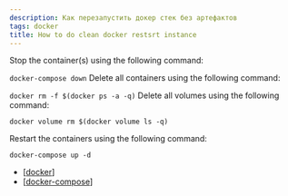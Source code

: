 ```yaml
---
description: Как перезапустить докер стек без артефактов
tags: docker
title: How to do clean docker restsrt instance
---
```

Stop the container(s) using the following command:

`docker-compose down`
Delete all containers using the following command:

`docker rm -f $(docker ps -a -q)`
Delete all volumes using the following command:

`docker volume rm $(docker volume ls -q)`

Restart the containers using the following command:

`docker-compose up -d`

- [[docker]]
- [[docker-compose]]

[//begin]: # "Autogenerated link references for markdown compatibility"
[docker]: ../lists/docker "Docker"
[docker-compose]: docker-compose "Docker compose"
[//end]: # "Autogenerated link references"